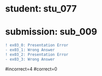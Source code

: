 # student: stu_077
# submission: sub_009

```diff
! ex03_0: Presentation Error
- ex03_1: Wrong Answer
! ex03_2: Presentation Error
- ex03_3: Wrong Answer
```
#incorrect=4
#correct=0
